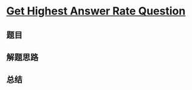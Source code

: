 # [Get Highest Answer Rate Question](https://leetcode.com/problems/get-highest-answer-rate-question/)

## 题目


## 解题思路


## 总结


